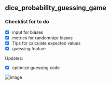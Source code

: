 ## dice_probability_guessing_game
### Checklist for to do
- [X] input for biases
- [X] metrics for randomnize biases
- [X] Tips for calculate expected values
- [X] guessing feature

Updates:
- [X] optimize guessing code

![image](https://user-images.githubusercontent.com/77596290/217139521-899054f5-855e-43b0-a6db-3901de99e4c8.png)
